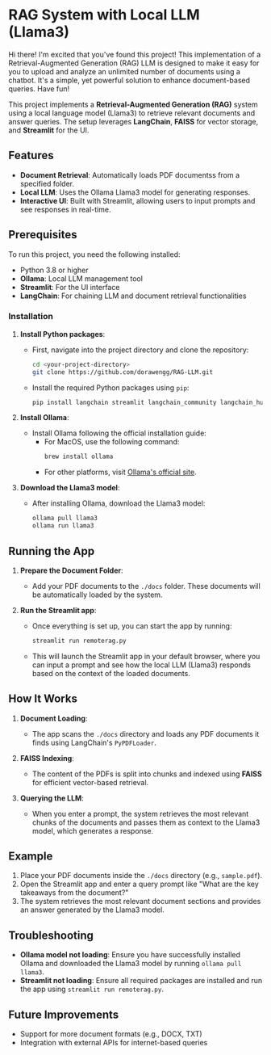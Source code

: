 # RAG System with Local LLM (Llama3)
Hi there! I'm excited that you've found this project! This implementation of a Retrieval-Augmented Generation (RAG) LLM is designed to make it easy for you to upload and analyze an unlimited number of documents using a chatbot. It's a simple, yet powerful solution to enhance document-based queries. Have fun!


This project implements a **Retrieval-Augmented Generation (RAG)** system using a local language model (Llama3) to retrieve relevant documents and answer queries. The setup leverages **LangChain**, **FAISS** for vector storage, and **Streamlit** for the UI.

## Features

- **Document Retrieval**: Automatically loads PDF documentss from a specified folder.
- **Local LLM**: Uses the Ollama Llama3 model for generating responses.
- **Interactive UI**: Built with Streamlit, allowing users to input prompts and see responses in real-time.

## Prerequisites

To run this project, you need the following installed:

- Python 3.8 or higher
- **Ollama**: Local LLM management tool
- **Streamlit**: For the UI interface
- **LangChain**: For chaining LLM and document retrieval functionalities

### Installation

1. **Install Python packages**:
   - First, navigate into the project directory and clone the repository:
     ```bash
     cd <your-project-directory>
     git clone https://github.com/dorawengg/RAG-LLM.git
     ```
   - Install the required Python packages using `pip`:
     ```bash
     pip install langchain streamlit langchain_community langchain_huggingface faiss-cpu
     ```

2. **Install Ollama**:
   - Install Ollama following the official installation guide:
     - For MacOS, use the following command:
       ```bash
       brew install ollama
       ```
     - For other platforms, visit [Ollama's official site](https://ollama.com).

3. **Download the Llama3 model**:
   - After installing Ollama, download the Llama3 model:
     ```bash
     ollama pull llama3
     ollama run llama3
     ```

## Running the App

1. **Prepare the Document Folder**:
   - Add your PDF documents to the `./docs` folder. These documents will be automatically loaded by the system.

2. **Run the Streamlit app**:
   - Once everything is set up, you can start the app by running:
     ```bash
     streamlit run remoterag.py
     ```
   - This will launch the Streamlit app in your default browser, where you can input a prompt and see how the local LLM (Llama3) responds based on the context of the loaded documents.

## How It Works

1. **Document Loading**:
   - The app scans the `./docs` directory and loads any PDF documents it finds using LangChain's `PyPDFLoader`.
   
2. **FAISS Indexing**:
   - The content of the PDFs is split into chunks and indexed using **FAISS** for efficient vector-based retrieval.

3. **Querying the LLM**:
   - When you enter a prompt, the system retrieves the most relevant chunks of the documents and passes them as context to the Llama3 model, which generates a response.

## Example

1. Place your PDF documents inside the `./docs` directory (e.g., `sample.pdf`).
2. Open the Streamlit app and enter a query prompt like "What are the key takeaways from the document?"
3. The system retrieves the most relevant document sections and provides an answer generated by the Llama3 model.

## Troubleshooting

- **Ollama model not loading**: Ensure you have successfully installed Ollama and downloaded the Llama3 model by running `ollama pull llama3`.
- **Streamlit not loading**: Ensure all required packages are installed and run the app using `streamlit run remoterag.py`.

## Future Improvements

- Support for more document formats (e.g., DOCX, TXT)
- Integration with external APIs for internet-based queries

